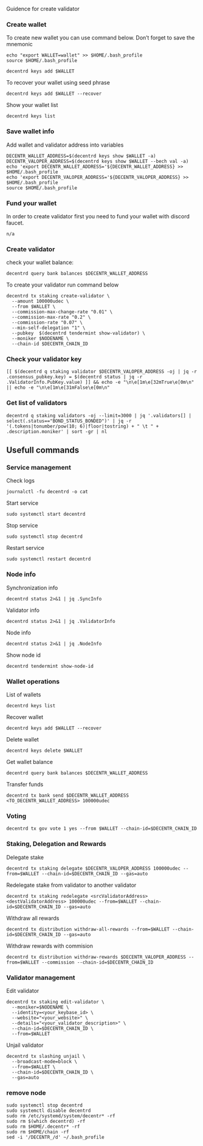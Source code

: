 Guidence for create validator

### Create wallet
To create new wallet you can use command below. Don’t forget to save the mnemonic
```
echo "export WALLET=wallet" >> $HOME/.bash_profile
source $HOME/.bash_profile

decentrd keys add $WALLET
```

To recover your wallet using seed phrase
```
decentrd keys add $WALLET --recover
```

Show your wallet list
```
decentrd keys list
```

### Save wallet info
Add wallet and validator address into variables 
```
DECENTR_WALLET_ADDRESS=$(decentrd keys show $WALLET -a)
DECENTR_VALOPER_ADDRESS=$(decentrd keys show $WALLET --bech val -a)
echo 'export DECENTR_WALLET_ADDRESS='${DECENTR_WALLET_ADDRESS} >> $HOME/.bash_profile
echo 'export DECENTR_VALOPER_ADDRESS='${DECENTR_VALOPER_ADDRESS} >> $HOME/.bash_profile
source $HOME/.bash_profile
```

### Fund your wallet
In order to create validator first you need to fund your wallet with discord faucet.
```
n/a
```

### Create validator

check your wallet balance:
```
decentrd query bank balances $DECENTR_WALLET_ADDRESS
```
To create your validator run command below
```
decentrd tx staking create-validator \
  --amount 100000udec \
  --from $WALLET \
  --commission-max-change-rate "0.01" \
  --commission-max-rate "0.2" \
  --commission-rate "0.07" \
  --min-self-delegation "1" \
  --pubkey  $(decentrd tendermint show-validator) \
  --moniker $NODENAME \
  --chain-id $DECENTR_CHAIN_ID
```

### Check your validator key
```
[[ $(decentrd q staking validator $DECENTR_VALOPER_ADDRESS -oj | jq -r .consensus_pubkey.key) = $(decentrd status | jq -r .ValidatorInfo.PubKey.value) ]] && echo -e "\n\e[1m\e[32mTrue\e[0m\n" || echo -e "\n\e[1m\e[31mFalse\e[0m\n"
```

### Get list of validators
```
decentrd q staking validators -oj --limit=3000 | jq '.validators[] | select(.status=="BOND_STATUS_BONDED")' | jq -r '(.tokens|tonumber/pow(10; 6)|floor|tostring) + " \t " + .description.moniker' | sort -gr | nl
```

## Usefull commands
### Service management
Check logs
```
journalctl -fu decentrd -o cat
```

Start service
```
sudo systemctl start decentrd
```

Stop service
```
sudo systemctl stop decentrd
```

Restart service
```
sudo systemctl restart decentrd
```

### Node info
Synchronization info
```
decentrd status 2>&1 | jq .SyncInfo
```

Validator info
```
decentrd status 2>&1 | jq .ValidatorInfo
```

Node info
```
decentrd status 2>&1 | jq .NodeInfo
```

Show node id
```
decentrd tendermint show-node-id
```

### Wallet operations
List of wallets
```
decentrd keys list
```

Recover wallet
```
decentrd keys add $WALLET --recover
```

Delete wallet
```
decentrd keys delete $WALLET
```

Get wallet balance
```
decentrd query bank balances $DECENTR_WALLET_ADDRESS
```

Transfer funds
```
decentrd tx bank send $DECENTR_WALLET_ADDRESS <TO_DECENTR_WALLET_ADDRESS> 100000udec
```

### Voting
```
decentrd tx gov vote 1 yes --from $WALLET --chain-id=$DECENTR_CHAIN_ID
```

### Staking, Delegation and Rewards
Delegate stake
```
decentrd tx staking delegate $DECENTR_VALOPER_ADDRESS 100000udec --from=$WALLET --chain-id=$DECENTR_CHAIN_ID --gas=auto
```

Redelegate stake from validator to another validator
```
decentrd tx staking redelegate <srcValidatorAddress> <destValidatorAddress> 100000udec --from=$WALLET --chain-id=$DECENTR_CHAIN_ID --gas=auto
```

Withdraw all rewards
```
decentrd tx distribution withdraw-all-rewards --from=$WALLET --chain-id=$DECENTR_CHAIN_ID --gas=auto
```

Withdraw rewards with commision
```
decentrd tx distribution withdraw-rewards $DECENTR_VALOPER_ADDRESS --from=$WALLET --commission --chain-id=$DECENTR_CHAIN_ID
```

### Validator management
Edit validator
```
decentrd tx staking edit-validator \
  --moniker=$NODENAME \
  --identity=<your_keybase_id> \
  --website="<your_website>" \
  --details="<your_validator_description>" \
  --chain-id=$DECENTR_CHAIN_ID \
  --from=$WALLET
```

Unjail validator
```
decentrd tx slashing unjail \
  --broadcast-mode=block \
  --from=$WALLET \
  --chain-id=$DECENTR_CHAIN_ID \
  --gas=auto
```
### remove node
```
sudo systemctl stop decentrd
sudo systemctl disable decentrd
sudo rm /etc/systemd/system/decentr* -rf
sudo rm $(which decentrd) -rf
sudo rm $HOME/.decentr* -rf
sudo rm $HOME/chain -rf
sed -i '/DECENTR_/d' ~/.bash_profile

```

